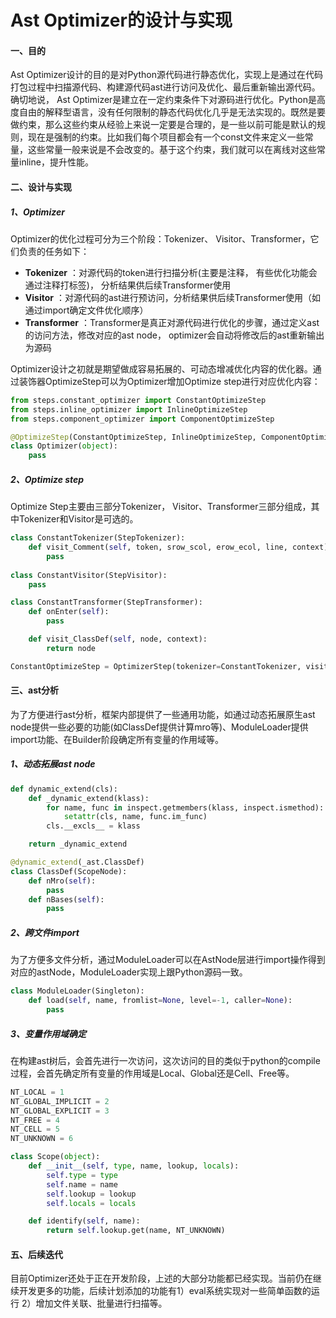 Ast Optimizer的设计与实现
========
#### 一、目的
Ast Optimizer设计的目的是对Python源代码进行静态优化，实现上是通过在代码打包过程中扫描源代码、构建源代码ast进行访问及优化、最后重新输出源代码。确切地说， Ast Optimizer是建立在一定约束条件下对源码进行优化。Python是高度自由的解释型语言，没有任何限制的静态代码优化几乎是无法实现的。既然是要做约束，那么这些约束从经验上来说一定要是合理的，是一些以前可能是默认的规则，现在是强制的约束。比如我们每个项目都会有一个const文件来定义一些常量，这些常量一般来说是不会改变的。基于这个约束，我们就可以在离线对这些常量inline，提升性能。

#### 二、设计与实现
##### 1、Optimizer
Optimizer的优化过程可分为三个阶段：Tokenizer、 Visitor、Transformer，它们负责的任务如下：
- **Tokenizer** ：对源代码的token进行扫描分析(主要是注释， 有些优化功能会通过注释打标签)， 分析结果供后续Transformer使用
- **Visitor** ：对源代码的ast进行预访问，分析结果供后续Transformer使用（如通过import确定文件优化顺序）
- **Transformer** ：Transformer是真正对源代码进行优化的步骤，通过定义ast的访问方法，修改对应的ast node， optimizer会自动将修改后的ast重新输出为源码

Optimizer设计之初就是期望做成容易拓展的、可动态增减优化内容的优化器。通过装饰器OptimizeStep可以为Optimizer增加Optimize step进行对应优化内容：
```python
from steps.constant_optimizer import ConstantOptimizeStep
from steps.inline_optimizer import InlineOptimizeStep
from steps.component_optimizer import ComponentOptimizeStep

@OptimizeStep(ConstantOptimizeStep, InlineOptimizeStep, ComponentOptimizeStep)
class Optimizer(object):
	pass
```
##### 2、Optimize step
Optimize Step主要由三部分Tokenizer， Visitor、Transformer三部分组成，其中Tokenizer和Visitor是可选的。
``` python
class ConstantTokenizer(StepTokenizer):
	def visit_Comment(self, token, srow_scol, erow_ecol, line, context):
		pass
		
class ConstantVisitor(StepVisitor):
	pass

class ConstantTransformer(StepTransformer):
	def onEnter(self):
		pass

	def visit_ClassDef(self, node, context):
		return node

ConstantOptimizeStep = OptimizerStep(tokenizer=ConstantTokenizer, visitor=ConstantVisitor, transformer=ConstantTransformer)
```

#### 三、ast分析
为了方便进行ast分析，框架内部提供了一些通用功能，如通过动态拓展原生ast node提供一些必要的功能(如ClassDef提供计算mro等)、ModuleLoader提供import功能、在Builder阶段确定所有变量的作用域等。
##### 1、动态拓展ast node
``` python
def dynamic_extend(cls):
	def _dynamic_extend(klass):
		for name, func in inspect.getmembers(klass, inspect.ismethod):
			setattr(cls, name, func.im_func)
		cls.__excls__ = klass

	return _dynamic_extend

@dynamic_extend(_ast.ClassDef)
class ClassDef(ScopeNode):
	def nMro(self):
		pass
	def nBases(self):
		pass
```
##### 2、跨文件import
为了方便多文件分析，通过ModuleLoader可以在AstNode层进行import操作得到对应的astNode，ModuleLoader实现上跟Python源码一致。
``` python
class ModuleLoader(Singleton):
	def load(self, name, fromlist=None, level=-1, caller=None):
		pass
```
##### 3、变量作用域确定
在构建ast树后，会首先进行一次访问，这次访问的目的类似于python的compile过程，会首先确定所有变量的作用域是Local、Global还是Cell、Free等。
``` python
NT_LOCAL = 1
NT_GLOBAL_IMPLICIT = 2
NT_GLOBAL_EXPLICIT = 3
NT_FREE = 4
NT_CELL = 5
NT_UNKNOWN = 6

class Scope(object):
	def __init__(self, type, name, lookup, locals):
		self.type = type
		self.name = name
		self.lookup = lookup
		self.locals = locals

	def identify(self, name):
		return self.lookup.get(name, NT_UNKNOWN)
```

#### 五、后续迭代
目前Optimizer还处于正在开发阶段，上述的大部分功能都已经实现。当前仍在继续开发更多的功能，后续计划添加的功能有1）eval系统实现对一些简单函数的运行 2）增加文件关联、批量进行扫描等。
